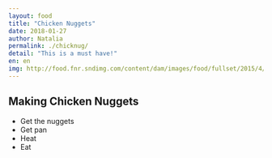 ```yaml
---
layout: food
title: "Chicken Nuggets"
date: 2018-01-27
author: Natalia
permalink: ./chicknug/
detail: "This is a must have!"
en: en
img: http://food.fnr.sndimg.com/content/dam/images/food/fullset/2015/4/8/4/WU1004H_Chicken-Nuggets_s4x3.jpg.rend.hgtvcom.616.462.suffix/1428675741536.jpeg
---
```




Making Chicken Nuggets
--------------------

* Get the nuggets
* Get pan
* Heat
* Eat
